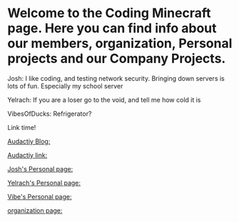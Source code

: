 # Welcome to the Coding Minecraft page. Here you can find info about our members, organization, Personal projects and our Company Projects.


Josh: I like coding, and testing network security. Bringing down servers is lots of fun. Especially my school server

Yelrach: If you are a loser go to the void, and tell me how cold it is

VibesOfDucks: Refrigerator?


Link time!


[Audactiy Blog:](https://cdjen9.wixsite.com/audacity-announcemen)

[Audactiy link:](https://discord.gg/womenareoverrated)

[Josh's Personal page:](https://github.com/JoshyJoshyJoshy)

[Yelrach's Personal page:](https://github.com/Yelrach-Oracle)

[Vibe's Personal page:](https://github.com/vibesofducks)

[organization page:](https://github.com/coding-minecraft)
